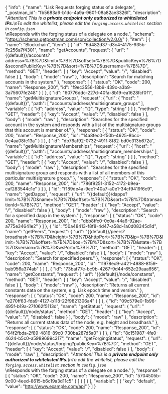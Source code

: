 {
  "info": {
    "name": "Lisk Requests forging status of a delegate",
    "_postman_id": "fb5683a6-b1dc-4a9a-960f-08a82ae3326f",
    "description": "*Attention! This is a **private endpoint only authorized to whitelisted IPs.**\nTo edit the whitelist, please edit the `forging.access.whitelist` section in `config.json`*<br>\nResponds with the forging status of a delegate on a node.",
    "schema": "https://schema.getpostman.com/json/collection/v2.0.0/"
  },
  "item": [
    {
      "name": "Blockchain",
      "item": [
        {
          "id": "6d482d37-d3c4-4175-935b-7c256a7f4301",
          "name": "getAccounts",
          "request": {
            "url": "{{default}}/accounts?address=%7B%7D&limit=%7B%7D&offset=%7B%7D&publicKey=%7B%7D&secondPublicKey=%7B%7D&sort=%7B%7D&username=%7B%7D",
            "method": "GET",
            "header": [
              {
                "key": "Accept",
                "value": "*/*",
                "disabled": false
              }
            ],
            "body": {
              "mode": "raw"
            },
            "description": "Search for matching accounts in the system."
          },
          "response": [
            {
              "status": "OK",
              "code": 200,
              "name": "Response_200",
              "id": "f9ec3556-18b9-439c-a3b9-3a75607fe248"
            }
          ]
        },
        {
          "id": "60776ddc-227d-40fa-8b19-ea1628fcf0f1",
          "name": "getMultisignatureGroups",
          "request": {
            "url": {
              "host": "{{default}}",
              "path": [
                "accounts/:address/multisignature_groups"
              ],
              "variable": [
                {
                  "id": "address",
                  "value": "{}",
                  "type": "string"
                }
              ]
            },
            "method": "GET",
            "header": [
              {
                "key": "Accept",
                "value": "*/*",
                "disabled": false
              }
            ],
            "body": {
              "mode": "raw"
            },
            "description": "Searches for the specified account in the system and responds with a list of the multisignature groups that this account is member of."
          },
          "response": [
            {
              "status": "OK",
              "code": 200,
              "name": "Response_200",
              "id": "14a8fec0-f50b-4625-8bcc-0e4aa08fe13a"
            }
          ]
        },
        {
          "id": "db76af92-0732-491f-8f82-bd0c313b672a",
          "name": "getMultisignatureMemberships",
          "request": {
            "url": {
              "host": "{{default}}",
              "path": [
                "accounts/:address/multisignature_memberships"
              ],
              "variable": [
                {
                  "id": "address",
                  "value": "{}",
                  "type": "string"
                }
              ]
            },
            "method": "GET",
            "header": [
              {
                "key": "Accept",
                "value": "*/*",
                "disabled": false
              }
            ],
            "body": {
              "mode": "raw"
            },
            "description": "Searches for the specified multisignature group and responds with a list of all members of this particular multisignature group."
          },
          "response": [
            {
              "status": "OK",
              "code": 200,
              "name": "Response_200",
              "id": "786f9251-3152-4172-b9ea-caf283544c1e"
            }
          ]
        },
        {
          "id": "f189de4a-9ec1-40a7-a0e1-34cf9419f6c9",
          "name": "getDapps",
          "request": {
            "url": "{{default}}/dapps?limit=%7B%7D&name=%7B%7D&offset=%7B%7D&sort=%7B%7D&transactionId=%7B%7D",
            "method": "GET",
            "header": [
              {
                "key": "Accept",
                "value": "*/*",
                "disabled": false
              }
            ],
            "body": {
              "mode": "raw"
            },
            "description": "Search for a specified dapp in the system."
          },
          "response": [
            {
              "status": "OK",
              "code": 200,
              "name": "Response_200",
              "id": "dbb8ffc0-0c0a-44a6-92ae-a775e34641e2"
            }
          ]
        },
        {
          "id": "50a48413-f8f8-4d47-a58d-1a0d08345d1d",
          "name": "getPeers",
          "request": {
            "url": "{{default}}/peers?broadhash=%7B%7D&height=%7B%7D&httpPort=%7B%7D&ip=%7B%7D&limit=%7B%7D&offset=%7B%7D&os=%7B%7D&sort=%7B%7D&state=%7B%7D&version=%7B%7D&wsPort=%7B%7D",
            "method": "GET",
            "header": [
              {
                "key": "Accept",
                "value": "*/*",
                "disabled": false
              }
            ],
            "body": {
              "mode": "raw"
            },
            "description": "Search for specified peers."
          },
          "response": [
            {
              "status": "OK",
              "code": 200,
              "name": "Response_200",
              "id": "11978ec9-a421-4988-8f59-bab956a374ab"
            }
          ]
        },
        {
          "id": "73baf77e-bc9b-4267-9d44-652c29aaa656",
          "name": "getConstants",
          "request": {
            "url": "{{default}}/node/constants",
            "method": "GET",
            "header": [
              {
                "key": "Accept",
                "value": "*/*",
                "disabled": false
              }
            ],
            "body": {
              "mode": "raw"
            },
            "description": "Returns all current constants data on the system, e.g. Lisk epoch time and version."
          },
          "response": [
            {
              "status": "OK",
              "code": 200,
              "name": "Response_200",
              "id": "e270ff63-fda9-4127-b118-22f9821306a4"
            }
          ]
        },
        {
          "id": "09c579e0-1b96-495f-b19a-27f062f5113d",
          "name": "getStatus",
          "request": {
            "url": "{{default}}/node/status",
            "method": "GET",
            "header": [
              {
                "key": "Accept",
                "value": "*/*",
                "disabled": false
              }
            ],
            "body": {
              "mode": "raw"
            },
            "description": "Returns all current status data of the node, e.g. height and broadhash."
          },
          "response": [
            {
              "status": "OK",
              "code": 200,
              "name": "Response_200",
              "id": "64f2fbda-2f89-4816-89c0-730ba287d5a0"
            }
          ]
        },
        {
          "id": "8c151987-4fe0-4624-b5c0-a5989699c317",
          "name": "getForgingStatus",
          "request": {
            "url": "{{default}}/node/status/forging?publicKey=%7B%7D",
            "method": "GET",
            "header": [
              {
                "key": "Accept",
                "value": "*/*",
                "disabled": false
              }
            ],
            "body": {
              "mode": "raw"
            },
            "description": "*Attention! This is a **private endpoint only authorized to whitelisted IPs.**\nTo edit the whitelist, please edit the `forging.access.whitelist` section in `config.json`*<br>\nResponds with the forging status of a delegate on a node."
          },
          "response": [
            {
              "status": "OK",
              "code": 200,
              "name": "Response_200",
              "id": "5704505b-9c00-4eed-8615-b6c19a3d11c5"
            }
          ]
        }
      ]
    }
  ],
  "variable": [
    {
      "key": "default",
      "value": "http://www.example.com/api"
    }
  ]
}